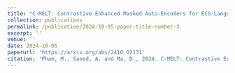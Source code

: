 ```yaml
---
title: "C-MELT: Contrastive Enhanced Masked Auto-Encoders for ECG-Language Pre-Training"
collection: publications
permalink: /publication/2024-10-05-paper-title-number-3
excerpt: ''
venue: ''
date: 2024-10-05
paperurl: 'https://arxiv.org/abs/2410.02131'
citation: 'Pham, M., Saeed, A. and Ma, D., 2024. C-MELT: Contrastive Enhanced Masked Auto-Encoders for ECG-Language Pre-Training. arXiv preprint arXiv:2410.02131.'
---
```

